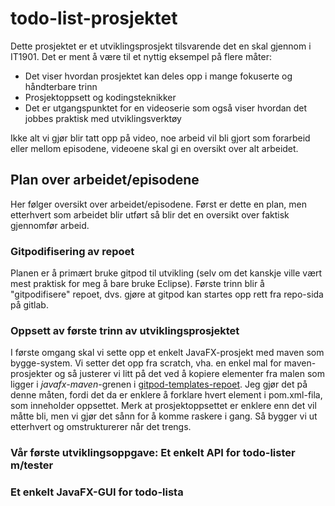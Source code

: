 # todo-list-prosjektet

Dette prosjektet er et utviklingsprosjekt tilsvarende det en skal gjennom i IT1901. Det er ment å være til et nyttig eksempel på flere måter:
- Det viser hvordan prosjektet kan deles opp i mange fokuserte og håndterbare trinn
- Prosjektoppsett og kodingsteknikker
- Det er utgangspunktet for en videoserie som også viser hvordan det jobbes praktisk med utviklingsverktøy

Ikke alt vi gjør blir tatt opp på video, noe arbeid vil bli gjort som forarbeid eller mellom episodene, videoene skal gi en oversikt over alt arbeidet. 

## Plan over arbeidet/episodene

Her følger oversikt over arbeidet/episodene. Først er dette en plan, men etterhvert som arbeidet blir utført så blir det en oversikt over faktisk gjennomfør arbeid.

### Gitpodifisering av repoet

Planen er å primært bruke gitpod til utvikling (selv om det kanskje ville vært mest praktisk for meg å bare bruke Eclipse).
Første trinn blir å "gitpodifisere" repoet, dvs. gjøre at gitpod kan startes opp rett fra repo-sida på gitlab.

### Oppsett av første trinn av utviklingsprosjektet

I første omgang skal vi sette opp et enkelt JavaFX-prosjekt med maven som bygge-system. Vi setter det opp fra scratch, vha. en enkel mal for
maven-prosjekter og så justerer vi litt på det ved å kopiere elementer fra malen som ligger i *javafx-maven*-grenen i
[gitpod-templates-repoet](https://gitlab.stud.idi.ntnu.no/it1901/gitpod-templates). Jeg gjør det på denne måten, fordi det da er enklere
å forklare hvert element i pom.xml-fila, som inneholder oppsettet. Merk at prosjektoppsettet er enklere enn det vil måtte bli, men
vi gjør det sånn for å komme raskere i gang. Så bygger vi ut etterhvert og omstrukturerer når det trengs.

### Vår første utviklingsoppgave: Et enkelt API for todo-lister m/tester

### Et enkelt JavaFX-GUI for todo-lista
